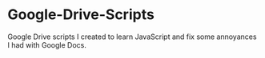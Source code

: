 # Google-Drive-Scripts
Google Drive scripts I created to learn JavaScript and fix some annoyances I had with Google Docs.
